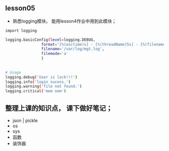 ## lesson05

- 熟悉logging模块， 能用lesson4作业中用到此模块；

```bash
import logging

logging.basicConfig(level=logging.DEBUG,
                format='[%(asctime)s] - [%(threadName)5s] - [%(filename)s-line:%(lineno)d] [%(levelname)s] %(message)s',
                filename='/var/log/mgt.log',
                filemode='a'
                )
                
                
# Usage
logging.debug('User is lock!!!')
logging.info('login sucess.')
logging.warning('file not found.')
logging.critical('mem oom')

```

## 整理上课的知识点， 课下做好笔记；

- json | pickle
- os
- sys
- 函数
- 装饰器
